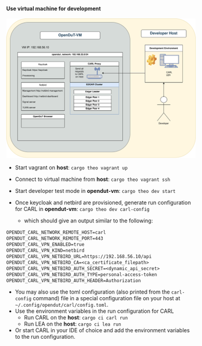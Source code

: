 #### Use virtual machine for development


![OpenDuT-VM](..%2F..%2F..%2F..%2Fresources%2Fdiagrams%2Fopendut-vm-development.drawio.svg)


* Start vagrant on **host**: `cargo theo vagrant up`
* Connect to virtual machine from **host**: `cargo theo vagrant ssh`
* Start developer test mode in **opendut-vm**: `cargo theo dev start`

* Once keycloak and netbird are provisioned, generate run configuration for CARL
  in **opendut-vm**:
  `cargo theo dev carl-config`
    * which should give an output similar to the following:
```
OPENDUT_CARL_NETWORK_REMOTE_HOST=carl
OPENDUT_CARL_NETWORK_REMOTE_PORT=443
OPENDUT_CARL_VPN_ENABLED=true
OPENDUT_CARL_VPN_KIND=netbird
OPENDUT_CARL_VPN_NETBIRD_URL=https://192.168.56.10/api
OPENDUT_CARL_VPN_NETBIRD_CA=<ca_certificate_filepath>
OPENDUT_CARL_VPN_NETBIRD_AUTH_SECRET=<dynamic_api_secret>
OPENDUT_CARL_VPN_NETBIRD_AUTH_TYPE=personal-access-token
OPENDUT_CARL_VPN_NETBIRD_AUTH_HEADER=Authorization
```
* You may also use the toml configuration (also printed from the `carl-config` command) file in a special configuration file on your host at ``~/.config/opendut/carl/config.toml``.
* Use the environment variables in the run configuration for CARL
    * Run CARL on the **host**: `cargo ci carl run` 
    * Run LEA on the **host**: `cargo ci lea run` 
* Or start CARL in your IDE of choice and add the environment variables to the run configuration.
